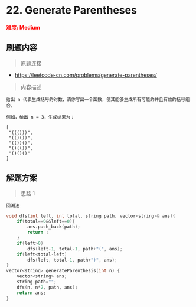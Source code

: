 # 22. Generate Parentheses

 **<font color=red>难度: Medium</font>**

 ## 刷题内容

 > 原题连接

* https://leetcode-cn.com/problems/generate-parentheses/
  
 > 内容描述
 
 ```
给出 n 代表生成括号的对数，请你写出一个函数，使其能够生成所有可能的并且有效的括号组合。

例如，给出 n = 3，生成结果为：

[
  "((()))",
  "(()())",
  "(())()",
  "()(())",
  "()()()"
]
 ```

## 解题方案
> 思路 1
```
回溯法
```

```cpp
void dfs(int left, int total, string path, vector<string>& ans){
    if(total==0&&left==0){
        ans.push_back(path);
        return ;
    }
    if(left>0)
        dfs(left-1, total-1, path+"(", ans);
    if(left<total-left)
        dfs(left, total-1, path+")", ans);
}
vector<string> generateParenthesis(int n) {
    vector<string> ans;
    string path="";
    dfs(n, n*2, path, ans);
    return ans;
}
```